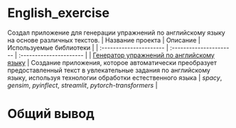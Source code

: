 # English_exercise
Создал приложение для генерации упражнений по английскому языку на основе различных текстов.
| Название проекта | Описание | Используемые библиотеки | 
| :---------------------- | :---------------------- | :---------------------- |
| [Генератор упражнений по английскому языку](English_exercise) | Создание приложения, которое автоматически преобразует предоставленный текст в увлекательные задания по английскому языку, используя технологии обработки естественного языка | *spacy*, *gensim*, *pyinflect*, *streamlit*, *pytorch-transformers* |


# Общий вывод
